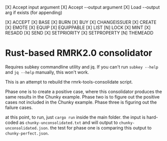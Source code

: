 [X] Accept input argument
[X] Accept --output argument
[X] Load --output arg if exists (for appending)

[X] ACCEPT
[X] BASE
[X] BURN
[X] BUY
[X] CHANGEISSUER
[X] CREATE
[X] EMOTE
[X] EQUIP
[X] EQUIPPABLE
[X] LIST
[N] LOCK
[X] MINT
[X] RESADD
[X] SEND
[X] SETPRIORITY
[X] SETPROPERTY
[N] THEMEADD

# Rust-based RMRK2.0 consolidator

Requires subkey commandline utility and jq.  If you can't run `subkey --help` and `jq --help` manually, this won't work.

This is an attempt to rebuild the rmrk-tools-consolidate script.

Phase one is to create a positive case, where this consolidator produces the same results in the Chunky example.
Phase two is to figure out the positive cases not included in the Chunky example.
Phase three is figuring out the failure cases.

at this point, to run, just `cargo run` inside the main folder.  the input is hard-coded as `chunky-unconsolidated.txt` and will output to `chunky-unconsolidated.json`.  the test for phase one is comparing this output to `chunky-perfect.json`.